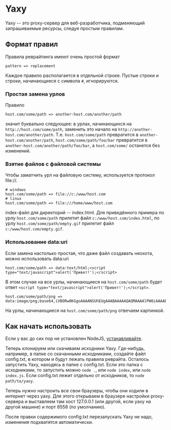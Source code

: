 # Yaxy

Yaxy -- это proxy-сервер для веб-разработчика, подменяющий запрашиваемые ресурсы, следуя простым правилам.

## Формат правил

Правила реврайтинга имеют очень простой формат

    pattern => replacement

Каждое правило располагается в отдельной строке. Пустые строки и строки, начинающиеся с символа `#`, игнорируются.

### Простая замена урлов

Правило

    host.com/some/path => another-host.com/another/path

значит буквально следующее: в урлах, начинающихся на `http://host.com/some/path`, заменить это начало на `http://another-host.com/another/path`. Т.е. `host.com/some/path` превратится в `another-host.com/another/path`, `host.com/some/path/foo/bar` превратится в `another-host.com/another/path/foo/bar`, а `host.com/some/` останется без изменений.

### Взятие файлов с файловой системы

Чтобы заматчить урл на файловую систему, используется протокол file://.

    # windows
    host.com/some/path => file://c:/www/host.com
    # linux
    host.com/some/path => file:///home/www/host.com

index-файл для директорий -- index.html. Для приведённого примера по урлу `host.com/some/path` прилетит файл `c:/www/host.com/index.html`, по урлу `host.com/some/path/empty.gif` прилетит файл `c:/www/host.com/empty.gif`.

### Использование data:uri

Если замена настолько простая, что даже файл создавать неохота, можно использовать data:uri

    host.com/some/path => data:text/html;<script type="text/javascript">alert('Привет!');</script>

В этом случае на все урлы, начинающиеся на `host.com/some/path` будет ответ `<script type="text/javascript">alert('Привет!');</script>`.

    host.com/some/path/png => data:image/png;base64,iVBORw0KGgoAAAANSUhEUgAAABAAAAAQAQMAAAAlPW0iAAAABlBMVEUAAAD///+l2Z/dAAAAM0lEQVR4nGP4/5/h/1+G/58ZDrAz3D/McH8yw83NDDeNGe4Ug9C9zwz3gVLMDA/A6P9/AFGGFyjOXZtQAAAAAElFTkSuQmCC

На урлы, начинающиеся на `host.com/some/path/png` отвечаем картинкой.


## Как начать использовать

Если у вас до сих пор не установлен NodeJS, [устанавливайте](http://nodejs.org/).

Теперь клонируем или скачиваем исходники Yaxy. Где-нибудь, например, в папке со скачанными исходниками, создайте файл config.txt, в котором и будут лежать правила реврайта. Осталось запустить Yaxy, находясь в папке с config.txt. Если это папка с исходниками, то запустить можно `node .`, или `node index`, или `node index.js`. Если config.txt лежит отдельно от исходников, то `node path/to/yaxy`.

Теперь нужно настроить все свои браузеры, чтобы они ходили в интернет через yaxy. Для этого открываем в браузере настройки proxy-сервера и выставляем там хост 127.0.0.1 (или другой, если yaxy на другой машине) и порт 8558 (по умолчанию).

После правки содержимого config.txt перезапускать Yaxy не надо, изменения подхватятся автоматически.
